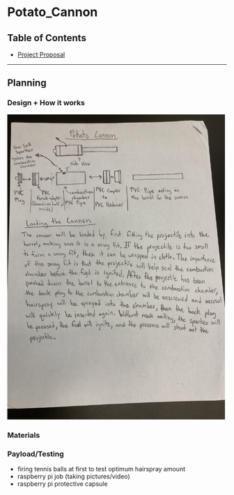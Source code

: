 # Potato_Cannon

## Table of Contents
* [Project Proposal](#Planning)
---

## Planning

### Design + How it works

<img src="https://raw.githubusercontent.com/slynch66/Potato_Cannon/main/Images/Cannon-Planning.jpg" width = 500 height = 700\>

### Materials



### Payload/Testing
  - firing tennis balls at first to test optimum hairspray amount
  - raspberry pi job (taking pictures/video)
  - raspberry pi protective capsule
